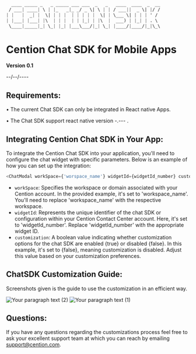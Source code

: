 ```css

  ____ _____ _   _ _____ ___ ___  _   _   ____  ____  _  __
 / ___| ____| \ | |_   _|_ _/ _ \| \ | | / ___||  _ \| |/ /
| |   |  _| |  \| | | |  | | | | |  \| | \___ \| | | | ' / 
| |___| |___| |\  | | |  | | |_| | |\  |  ___) | |_| | . \ 
 \____|_____|_| \_| |_| |___\___/|_| \_| |____/|____/|_|\_\

```





# Cention Chat SDK for Mobile Apps
**Version 0.1**

--/--/----


## Requirements:
•	The current Chat SDK can only be integrated in React native Apps.

•	The Chat SDK support react native version -.--- .


## Integrating Cention Chat SDK in Your App:
To integrate the Cention Chat SDK into your application, you'll need to configure the chat widget with specific parameters. Below is an example of how you can set up the integration:

```javascript
<ChatModal workSpace={'worspace_name'} widgetId={widgetId_number} customization={false} />
```
- `workSpace`: Specifies the workspace or domain associated with your Cention account. In the provided example, it's set to 'workspace_name'. You'll need to replace 'workspace_name' with the respective workspace.
- `widgetId`: Represents the unique identifier of the chat SDK or configuration within your Cention Contact Center account. Here, it's set to 'widgetId_number'. Replace 'widgetId_number' with the appropriate widget ID.
- `customization`: A boolean value indicating whether customization options for the chat SDK are enabled {true} or disabled {false}. In this example, it's set to {false}, meaning customization is disabled. Adjust this value based on your customization preferences.

## ChatSDK Customization Guide:
Screenshots given is the guide to use the customization in an efficient way.

![Your paragraph text (2)](https://github.com/cention/SDK/assets/141694278/fcccb449-8b3e-4fce-ba81-2c51e5a1ac08)
![Your paragraph text (1)](https://github.com/cention/SDK/assets/141694278/c983e4bb-ede3-4e43-8593-4c48d54eb311)

## Questions:
If you have any questions regarding the customizations process feel free to ask your excellent support team at which you can reach by emailing support@cention.com.
